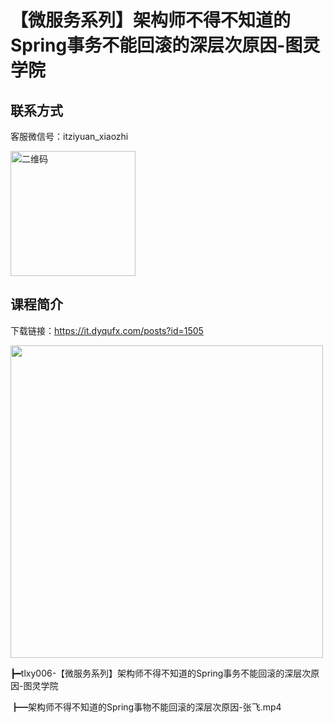 # 【微服务系列】架构师不得不知道的Spring事务不能回滚的深层次原因-图灵学院

## 联系方式

客服微信号：itziyuan_xiaozhi

<img src="https://ziyuanyun.oss-cn-guangzhou.aliyuncs.com/common/20240614073449/666b82192834a.jpg" width="200" height="200" alt="二维码">

## 课程简介

下载链接：https://it.dyqufx.com/posts?id=1505

<img src="https://ziyuanyun.oss-cn-guangzhou.aliyuncs.com/yun/20240515224316/6644ca0499541.jpg" width="500" alt="">

  ┣━tlxy006-【微服务系列】架构师不得不知道的Spring事务不能回滚的深层次原因-图灵学院

 ┣━架构师不得不知道的Spring事物不能回滚的深层次原因-张飞.mp4

  